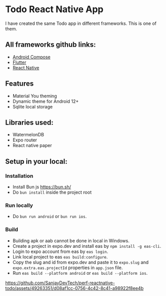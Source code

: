 # Todo React Native App

I have created the same Todo app in different frameworks.
This is one of them.

## All frameworks github links:
- [Android Compose](https://github.com/SanjayDevTech/perf-compose-todo)
- [Flutter](https://github.com/SanjayDevTech/perf-flutter-todo)
- [React Native](https://github.com/SanjayDevTech/perf-reactnative-todo)

## Features
- Material You theming
- Dynamic theme for Android 12+
- Sqlite local storage

## Libraries used:
- WatermelonDB
- Expo router
- React native paper

## Setup in your local:

### Installation
- Install Bun js https://bun.sh/
- Do `bun install` inside the project root

### Run locally
- Do `bun run android` or `bun run ios`.

### Build
- Building apk or aab cannot be done in local in Windows.
- Create a project in expo.dev and install eas by `npm install -g eas-cli`.
- Login to expo account from eas by `eas login`.
- Link local project to eas `eas build:configure`.
- Copy the slug and id from expo.dev and paste it to `expo.slug` and `expo.extra.eas.projectId` properties in `app.json` file.
- Run `eas build --platform android` or `eas build --platform ios`.

https://github.com/SanjayDevTech/perf-reactnative-todo/assets/49263351/d08af1cc-0756-4c42-8c41-a98922f8ee4b
